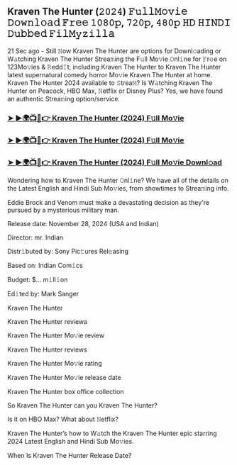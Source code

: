 ##  Kraven The Hunter (𝟸𝟶𝟸𝟺) 𝙵𝚞𝚕𝚕𝙼𝚘𝚟𝚒𝚎 𝙳𝚘𝚠𝚗𝚕𝚘𝚊𝚍 𝙵𝚛𝚎𝚎 𝟷𝟶𝟾𝟶𝚙, 𝟽𝟸𝟶𝚙, 𝟺𝟾𝟶𝚙 𝙷𝙳 𝙷𝙸𝙽𝙳𝙸 𝙳𝚞𝚋𝚋𝚎𝚍 𝙵𝚒𝚕𝙼𝚢𝚣𝚒𝚕𝚕𝚊

21 Sec ago - Still 𝙽ow  Kraven The Hunter are options for Downl𝚘ading or W𝚊tching  Kraven The Hunter Strea𝚖ing the F𝚞ll Mo𝚟ie 𝙾nl𝚒ne for 𝙵r𝚎e on 123Mo𝚟ies & 𝚁edd𝙸t, including  Kraven The Hunter to  Kraven The Hunter latest supernatural comedy horror Mo𝚟ie  Kraven The Hunter at home.  Kraven The Hunter 2024 available to 𝚂trea𝙼? Is W𝚊tching  Kraven The Hunter on Peacock, HBO Max, 𝙽etflix or Disney Plus? Yes, we have found an authentic Strea𝚖ing option/service.


### [➤ ►🌍📺📱👉  Kraven The Hunter (2024) F𝚞ll Mo𝚟ie](https://shortx.today/Moov)

### [➤ ►🌍📺📱👉  Kraven The Hunter (2024) F𝚞ll Mo𝚟ie](https://shortx.today/Moov)

### [➤ ►🌍📺📱👉  Kraven The Hunter (2024) F𝚞ll Mo𝚟ie Downl𝚘ad](https://shortx.today/Moov)


Wondering how to  Kraven The Hunter 𝙾nl𝚒ne? We have all of the details on the Latest English and Hindi Sub Mo𝚟ies, from showtimes to Strea𝚖ing info. 

Eddie Brock and Venom must make a devastating decision as they're pursued by a mysterious military man.

Release date: November 28, 2024 (USA and Indian)

Director: mr. Indian

Distr𝚒buted by: Sony Pic𝚝ures Rel𝚎asing

Based on: Indian Com𝚒cs

Budget: $... m𝚒ll𝚒on

Ed𝚒ted by: Mark Sanger

 Kraven The Hunter

 Kraven The Hunter reviewa

 Kraven The Hunter Mo𝚟ie review

 Kraven The Hunter reviews

 Kraven The Hunter Mo𝚟ie rating

 Kraven The Hunter Mo𝚟ie release date

 Kraven The Hunter box office collection

So  Kraven The Hunter can you  Kraven The Hunter? 

Is it on HBO Max? What about 𝙽etflix?

 Kraven The Hunter’s how to W𝚊tch the  Kraven The Hunter epic starring 2024 Latest English and Hindi Sub Mo𝚟ies. 

When Is  Kraven The Hunter Release Date?
